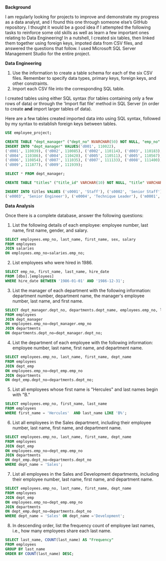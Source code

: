 **Background**

I am regularly looking for projects to improve and demonstrate my progress as a data analyst, and I found this one through someone else’s GitHub repository. I thought it would be a good idea if I attempted the following tasks to reinforce some old skills as well as learn a few important ones relating to Data Engineering! In a nutshell, I created six tables, then linked them together using foreign keys, impoted data from CSV files, and answered the questions that follow. I used Microsoft SQL Server Management Studio for the entire project.


**Data Engineering**

1. Use the information to create a table schema for each of the six CSV files. Remember to specify data types, primary keys, foreign keys, and other constraints.
2. Import each CSV file into the corresponding SQL table.

I created tables using either SQL syntax (for tables containing only a few rows of data) or through the 'Import flat file' method in SQL Server (in order to create **and** import larger tables of data).   

Here are a few tables created imported data into using SQL syntax, followed by my syntax to establish foreign keys between tables.

```sql
USE employee_project;

CREATE TABLE "dept_manager" ("dept_no" NVARCHAR(50) NOT NULL, "emp_no" INT NOT NULL)
INSERT INTO "dept_manager" VALUES('d001', 110022),
('d001', 110039), ('d002', 110085), ('d002', 110114), ('d003', 110183), ('d003', 110228), ('d004', 110303), ('d004', 110344),
('d004', 110386), ('d004', 110420), ('d005', 110511), ('d005', 110567), ('d006', 110725), ('d006', 110765), ('d006', 110800),
('d006', 110854), ('d007', 111035), ('d007', 111133), ('d008', 111400), ('d008', 111534), ('d009', 111692), ('d009', 111784),
('d009', 111877), ('d009', 111939);

SELECT * FROM dept_manager; 
```
```sql
CREATE TABLE "titles" ("title_id" VARCHAR(10) NOT NULL, "title" VARCHAR(50) NOT NULL);

INSERT INTO titles VALUES ('s0001', 'Staff'), ('s0002', 'Senior Staff'), ('e0001', 'Assistant Engineer'), ('e0002', 'Engineer'),
('e0003', 'Senior Engineer'), ('e0004', 'Technique Leader'), ('m0001', 'Manager');

```


**Data Analysis**

Once there is a complete database, answer the following questions:


1) List the following details of each employee: employee number, last name, first name, gender, and salary.
```sql 
SELECT employees.emp_no, last_name, first_name, sex, salary
FROM employees
JOIN salaries 
ON employees.emp_no=salaries.emp_no; 
```

2) List employees who were hired in 1986.

```sql
SELECT emp_no, first_name, last_name, hire_date
FROM [dbo].[employees]
WHERE hire_date BETWEEN '1986-01-01' AND '1986-12-31';
```

3) List the manager of each department with the following information: department number, department name, the manager's employee number, last name, and first name.
```sql 
SELECT dept_manager.dept_no, departments.dept_name, employees.emp_no, last_name, first_name
FROM employees
JOIN dept_manager
ON employees.emp_no=dept_manager.emp_no
JOIN departments
ON departments.dept_no=dept_manager.dept_no;
```

4) List the department of each employee with the following information: employee number, last name, first name, and department name.
```sql
SELECT employees.emp_no, last_name, first_name, dept_name
FROM employees
JOIN dept_emp
ON employees.emp_no=dept_emp.emp_no
JOIN departments
ON dept_emp.dept_no=departments.dept_no;
```

5) List all employees whose first name is "Hercules" and last names begin with "B."
```sql
SELECT employees.emp_no, first_name, last_name 
FROM employees
WHERE first_name = 'Hercules'  AND last_name LIKE 'B%';
```

6) List all employees in the Sales department, including their employee number, last name, first name, and department name.
```sql
SELECT employees.emp_no, last_name, first_name, dept_name
FROM employees
JOIN dept_emp
ON employees.emp_no=dept_emp.emp_no
JOIN departments
ON dept_emp.dept_no=departments.dept_no
WHERE dept_name = 'Sales';
```

7) List all employees in the Sales and Development departments, including their employee number, last name, first name, and department name.
```sql
SELECT employees.emp_no, last_name, first_name, dept_name
FROM employees
JOIN dept_emp
ON employees.emp_no=dept_emp.emp_no
JOIN departments
ON dept_emp.dept_no=departments.dept_no
WHERE dept_name = 'Sales' OR dept_name ='Development';
```

8) In descending order, list the frequency count of employee last names, i.e., how many employees share each last name.
```sql
SELECT last_name, COUNT(last_name) AS "Frequency" 
FROM employees
GROUP BY last_name
ORDER BY COUNT(last_name) DESC;
```

